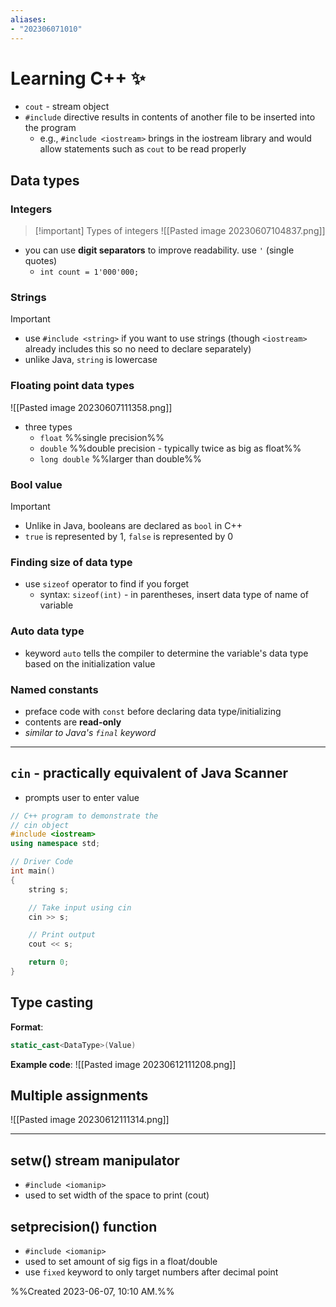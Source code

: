 ```yaml
---
aliases: 
- "202306071010"
---
```

# Learning C++ ✨
- `cout` - stream object
- `#include` directive results in contents of another file to be inserted into the program
	- e.g., `#include <iostream>` brings in the iostream library and would allow statements such as `cout` to be read properly

## Data types
### Integers

> [!important] Types of integers
> ![[Pasted image 20230607104837.png]]

- you can use **digit separators** to improve readability. use `'` (single quotes)
	- `int count = 1'000'000;`


### Strings
> [!important]
> - use `#include <string>` if you want to use strings (though `<iostream>` already includes this so no need to declare separately)
> - unlike Java, `string` is lowercase

### Floating point data types
![[Pasted image 20230607111358.png]]
- three types
	- `float` %%single precision%%
	- `double` %%double precision - typically twice as big as float%%
	- `long double` %%larger than double%%

### Bool value
> [!important]
> - Unlike in Java, booleans are declared as `bool` in C++
> - `true` is represented by 1, `false` is represented by 0

### Finding size of data type
- use `sizeof` operator to find if you forget
	- syntax: `sizeof(int)` - in parentheses, insert data type of name of variable

### Auto data type
- keyword `auto` tells the compiler to determine the variable's data type based on the initialization value

### Named constants
- preface code with `const` before declaring data type/initializing
- contents are **read-only**
- *similar to Java's `final` keyword*

___

## `cin` - practically equivalent of Java Scanner
- prompts user to enter value

```cpp
// C++ program to demonstrate the
// cin object
#include <iostream>
using namespace std;

// Driver Code
int main()
{
	string s;

	// Take input using cin
	cin >> s;

	// Print output
	cout << s;

	return 0;
}

```

## Type casting
**Format**:

```cpp
static_cast<DataType>(Value)
```

**Example code**:
![[Pasted image 20230612111208.png]]


## Multiple assignments
![[Pasted image 20230612111314.png]]


___
## setw() stream manipulator
- `#include <iomanip>`
- used to set width of the space to print (cout)

## setprecision() function
- `#include <iomanip>`
- used to set amount of sig figs in a float/double
- use `fixed` keyword to only target numbers after decimal point

%%Created 2023-06-07, 10:10 AM.%%

